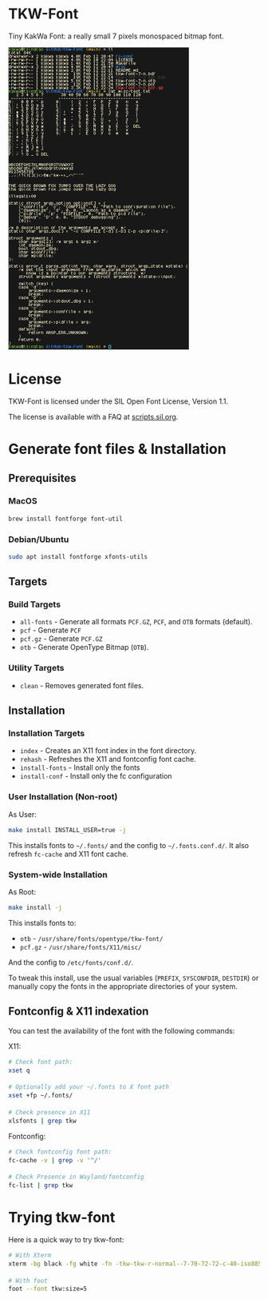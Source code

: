 # TKW-Font

Tiny KakWa Font: a really small 7 pixels monospaced bitmap font.

![tkw-font Screenshot](https://raw.githubusercontent.com/kakwa/tkw-font/refs/heads/main/misc/screenshot.png)

# License

TKW-Font is licensed under the SIL Open Font License, Version 1.1.

The license is available with a FAQ at [scripts.sil.org](http://scripts.sil.org/cms/scripts/page.php?site_id=nrsi&id=OFL).

# Generate font files & Installation

## Prerequisites

### MacOS

```sh
brew install fontforge font-util
```

### Debian/Ubuntu

```sh
sudo apt install fontforge xfonts-utils
```

## Targets

### Build Targets

- `all-fonts` - Generate all formats `PCF.GZ`, `PCF`, and `OTB` formats (default).
- `pcf` - Generate `PCF`
- `pcf.gz` - Generate `PCF.GZ`
- `otb` - Generate OpenType Bitmap (`OTB`).

### Utility Targets

- `clean` - Removes generated font files.

## Installation

### Installation Targets

- `index` - Creates an X11 font index in the font directory.
- `rehash` - Refreshes the X11 and fontconfig font cache.
- `install-fonts` - Install only the fonts
- `install-conf` - Install only the fc configuration

### User Installation (Non-root)

As User:
```sh
make install INSTALL_USER=true -j
```

This installs fonts to `~/.fonts/` and the config to `~/.fonts.conf.d/`.
It also refresh `fc-cache` and X11 font cache.

### System-wide Installation

As Root:
```sh
make install -j
```

This installs fonts to:
* `otb` - `/usr/share/fonts/opentype/tkw-font/`
* `pcf.gz` - `/usr/share/fonts/X11/misc/`

And the config to `/etc/fonts/conf.d/`.

To tweak this install, use the usual variables (`PREFIX`, `SYSCONFDIR`, `DESTDIR`) or manually copy the fonts in the appropriate directories of your system.

## Fontconfig & X11 indexation

You can test the availability of the font with the following commands:

X11:
```sh
# Check font path:
xset q

# Optionally add your ~/.fonts to X font path
xset +fp ~/.fonts/

# Check presence in X11
xlsfonts | grep tkw
```

Fontconfig:
```sh
# Check fontconfig font path:
fc-cache -v | grep -v '^/'

# Check Presence in Wayland/fontconfig
fc-list | grep tkw
```

# Trying tkw-font

Here is a quick way to try tkw-font:

```sh
# With Xterm
xterm -bg black -fg white -fn -tkw-tkw-r-normal--7-70-72-72-c-40-iso8859-1 -xrm "XTerm.vt100.allowBoldFonts: false"

# With foot
foot --font tkw:size=5
```
